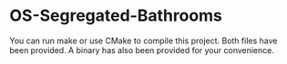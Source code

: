 # OS-Segregated-Bathrooms
You can run make or use CMake to compile this project. Both files have been provided. 
A binary has also been provided for your convenience.
